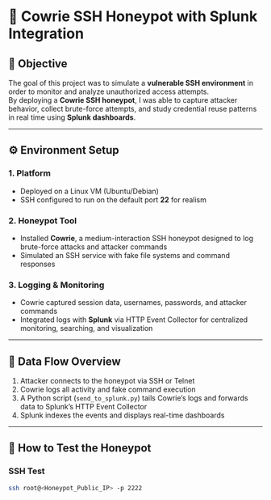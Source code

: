 # 🐍 Cowrie SSH Honeypot with Splunk Integration

## 🎯 Objective
The goal of this project was to simulate a **vulnerable SSH environment** in order to monitor and analyze unauthorized access attempts.  
By deploying a **Cowrie SSH honeypot**, I was able to capture attacker behavior, collect brute-force attempts, and study credential reuse patterns in real time using **Splunk dashboards**.

---

## ⚙️ Environment Setup

### 1. Platform
- Deployed on a Linux VM (Ubuntu/Debian)
- SSH configured to run on the default port **22** for realism

### 2. Honeypot Tool
- Installed **Cowrie**, a medium-interaction SSH honeypot designed to log brute-force attacks and attacker commands  
- Simulated an SSH service with fake file systems and command responses

### 3. Logging & Monitoring
- Cowrie captured session data, usernames, passwords, and attacker commands  
- Integrated logs with **Splunk** via HTTP Event Collector for centralized monitoring, searching, and visualization

---

## 🧠 Data Flow Overview
1. Attacker connects to the honeypot via SSH or Telnet  
2. Cowrie logs all activity and fake command execution  
3. A Python script (`send_to_splunk.py`) tails Cowrie’s logs and forwards data to Splunk’s HTTP Event Collector  
4. Splunk indexes the events and displays real-time dashboards

---

## 🧪 How to Test the Honeypot

### SSH Test
```bash
ssh root@<Honeypot_Public_IP> -p 2222
